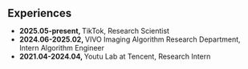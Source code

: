 <h1 id="experience"></h1>

<h2 style="margin: 30px 0px 10px;">Experiences</h2>

<ul>
<li><strong>2025.05-present, </strong> TikTok, Research Scientist</li>
<li><strong>2024.06-2025.02, </strong> VIVO Imaging Algorithm Research Department, Intern Algorithm Engineer</li>
<li><strong>2021.04-2024.04, </strong> Youtu Lab at Tencent, Research Intern</li>

</ul>
